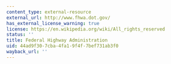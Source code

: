 ```yaml
---
content_type: external-resource
external_url: http://www.fhwa.dot.gov/
has_external_license_warning: true
license: https://en.wikipedia.org/wiki/All_rights_reserved
status: ''
title: Federal Highway Administration
uid: 44ad9f30-7cba-4fa1-9f4f-7bef731ab3f0
wayback_url: ''
---
```

